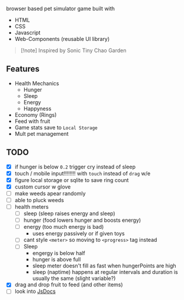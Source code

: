 browser based pet simulator game built with

- HTML
- CSS
- Javascript
- Web-Components (reusable UI library)

> [!note] Inspired by Sonic Tiny Chao Garden

## Features

- Health Mechanics
  - Hunger
  - Sleep
  - Energy
  - Happyness
- Economy (Rings)
- Feed with fruit
- Game stats save to `Local Storage`
- Mult pet management

## TODO

- [x] if hunger is below `0.2` trigger cry instead of sleep
- [x] touch / mobile input!!!!!!!! with `touch` instead of `drag` w/e
- [x] figure local storage or sqlite to save ring count
- [x] custom cursor w glove
- [ ] make weeds apear randomly
- [ ] able to pluck weeds
- [ ] health meters
  - [ ] sleep (sleep raises energy and sleep)
  - [ ] hunger (food lowers hunger and boosts energy)
  - [ ] energy (too much energy is bad)
    - uses energy passively or if given toys
  - [ ] cant style `<meter>` so moving to `<progress>` tag instead
  - [ ] Sleep
    - engergy is below half
    - hunger is above full
    - sleep meter doesn't fill as fast when hungerPoints are high
    - sleep (naptime) happens at regular intervals and duration is usually the same (slight variable?)
- [x] drag and drop fruit to feed (and other items)
- [ ] look into [JsDocs](https://depth-first.com/articles/2021/10/20/types-without-typescript/)

